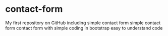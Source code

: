 # contact-form
My first repository on GitHub including simple contact form
simple contact form
contact form with simple coding in bootstrap
easy to understand code
